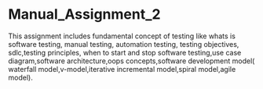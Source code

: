 # Manual_Assignment_2
This assignment includes fundamental concept of testing like whats is software testing, manual testing, automation testing, testing objectives, sdlc,testing principles, when to start and stop software testing,use case diagram,software architecture,oops concepts,software development model( waterfall model,v-model,iterative incremental model,spiral model,agile model).
